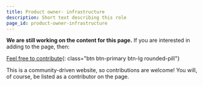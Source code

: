 ```yaml
---
title: Product owner- infrastructure
description: Short text describing this role
page_id: product-owner-infrastructure
---
```


**We are still working on the content for this page.** If you are interested in adding to the page, then:

[Feel free to contribute](){: class="btn btn-primary btn-lg rounded-pill"}

This is a community-driven website, so contributions are welcome! You will, of course, be listed as a contributor on the page.


